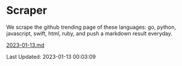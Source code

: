 # Scraper

We scrape the github trending page of these languages: go, python, javascript, swift, html, ruby, and push a markdown result everyday.

[2023-01-13.md](https://github.com/henson/Scraper/blob/master/2023-01-13.md)

Last Updated: 2023-01-13 00:03:09